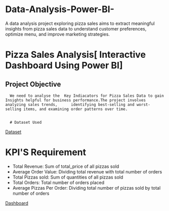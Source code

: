 # Data-Analysis-Power-BI-
A data analysis project exploring pizza sales aims to extract meaningful insights from pizza sales data to understand customer preferences, optimize menu, and improve marketing strategies.
# Pizza Sales Analysis[ Interactive Dashboard Using Power BI]
## Project Objective
      We need to analyse the  Key Indiacators for Pizza Sales Data to gain Insights helpful for business performance.The project involves analyzing sales trends,      identifying best-selling and worst-selling items, and examining order patterns over time.
      

      # Dataset Used
 <a href="https://github.com/padmapuli/Data-Analysis-Power-BI-/blob/main/pizza_sales.csv">Dataset</a>

# KPI'S Requirement
- Total Revenue: Sum of total_price of all pizzas sold  
- Average Order Value: Dividing total revenue with total number of orders
-  Total Pizzas sold: Sum of quantities of all pizzas sold  
-  Total Orders: Total number of orders placed
-  Average Pizzas Per Order: Dividing total number of pizzas sold by total number of orders  
  
 
      














      
 <a href="https://github.com/padmapuli/Data-Analysis-Power-BI-/blob/main/Pizza%20sales%20power%20bi%20project.pbix">Dashboard</a>
      
       
